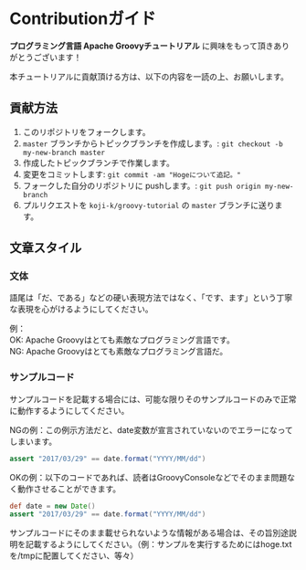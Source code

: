 # Contributionガイド

**プログラミング言語 Apache Groovyチュートリアル** に興味をもって頂きありがとうございます！

本チュートリアルに貢献頂ける方は、以下の内容を一読の上、お願いします。


## 貢献方法

1. このリポジトリをフォークします。
1. `master` ブランチからトピックブランチを作成します。: `git checkout -b my-new-branch master`
1. 作成したトピックブランチで作業します。
1. 変更をコミットします: `git commit -am "Hogeについて追記。"`
1. フォークした自分のリポジトリに pushします。: `git push origin my-new-branch`
1. プルリクエストを `koji-k/groovy-tutorial` の `master` ブランチに送ります。

## 文章スタイル

### 文体
語尾は「だ、である」などの硬い表現方法ではなく、「です、ます」という丁寧な表現を心がけるようにしてください。

例：  
OK: Apache Groovyはとても素敵なプログラミング言語です。  
NG: Apache Groovyはとても素敵なプログラミング言語だ。

### サンプルコード
サンプルコードを記載する場合には、可能な限りそのサンプルコードのみで正常に動作するようにしてください。

NGの例：この例示方法だと、date変数が宣言されていないのでエラーになってしまいます。

```groovy
assert "2017/03/29" == date.format("YYYY/MM/dd")
```

OKの例：以下のコードであれば、読者はGroovyConsoleなどでそのまま問題なく動作させることができます。

```groovy
def date = new Date()
assert "2017/03/29" == date.format("YYYY/MM/dd")
```

サンプルコードにそのまま載せられないような情報がある場合は、その旨別途説明を記載するようにしてください。（例：サンプルを実行するためにはhoge.txtを/tmpに配置してください、等々）

